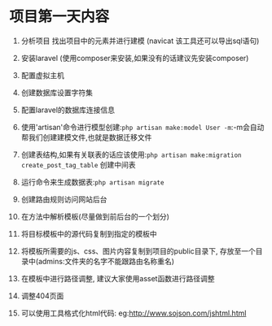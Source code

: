 # 项目第一天内容

1. 分析项目 找出项目中的元素并进行建模 (navicat 该工具还可以导出sql语句)
2. 安装laravel (使用composer来安装,如果没有的话建议先安装composer)
3. 配置虚拟主机
4. 创建数据库设置字符集
5. 配置laravel的数据库连接信息
6. 使用'artisan'命令进行模型创建:`php artisan make:model User -m`:-m会自动帮我们创建建模文件,也就是数据迁移文件
7. 创建表结构,如果有关联表的话应该使用:`php artisan make:migration create_post_tag_table` 创建中间表
8. 运行命令来生成数据表:`php artisan migrate`
9. 创建路由规则访问网站后台
10. 在方法中解析模板(尽量做到前后台的一个划分)
11. 将目标模板中的源代码复制到指定的模板中
12. 将模板所需要的js、css、图片内容复制到项目的public目录下, 存放至一个目录中(admins:文件夹的名字不能跟路由名称重名)
13. 在模板中进行路径调整, 建议大家使用asset函数进行路径调整
14. 调整404页面

15. 可以使用工具格式化html代码:	eg:http://www.sojson.com/jshtml.html